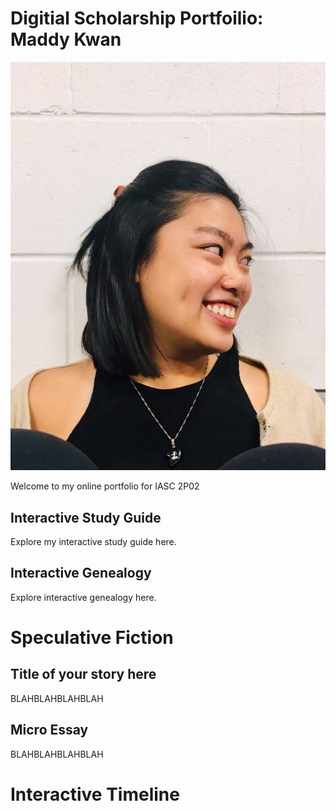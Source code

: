 # Digitial Scholarship Portfoilio: Maddy Kwan

![](IMG_20191015_212559_847.jpg)

Welcome to my online portfolio for IASC 2P02

## Interactive Study Guide

Explore my interactive study guide here.

## Interactive Genealogy

Explore interactive genealogy here.

# Speculative Fiction

## Title of your story here

BLAHBLAHBLAHBLAH

## Micro Essay

BLAHBLAHBLAHBLAH

# Interactive Timeline
